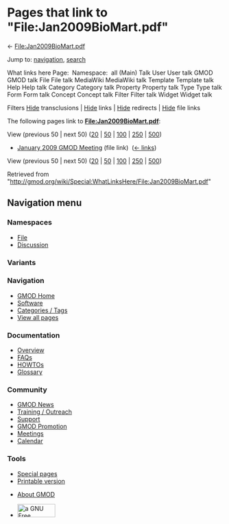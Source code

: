 <div id="mw-page-base" class="noprint">

</div>

<div id="mw-head-base" class="noprint">

</div>

<div id="content" class="mw-body" role="main">

<span id="top"></span>

<div id="mw-js-message" style="display:none;">

</div>



# <span dir="auto">Pages that link to "File:Jan2009BioMart.pdf"</span>

<div id="bodyContent">

<div id="contentSub">

←
[File:Jan2009BioMart.pdf](/wiki/File:Jan2009BioMart.pdf "File:Jan2009BioMart.pdf")

</div>

<div id="jump-to-nav" class="mw-jump">

Jump to: [navigation](#mw-navigation), [search](#p-search)

</div>

<div id="mw-content-text">

What links here Page:  Namespace:  all (Main) Talk User User talk GMOD
GMOD talk File File talk MediaWiki MediaWiki talk Template Template talk
Help Help talk Category Category talk Property Property talk Type Type
talk Form Form talk Concept Concept talk Filter Filter talk Widget
Widget talk

Filters
[Hide](/mediawiki/index.php?title=Special:WhatLinksHere/File:Jan2009BioMart.pdf&hidetrans=1 "Special:WhatLinksHere/File:Jan2009BioMart.pdf")
transclusions \|
[Hide](/mediawiki/index.php?title=Special:WhatLinksHere/File:Jan2009BioMart.pdf&hidelinks=1 "Special:WhatLinksHere/File:Jan2009BioMart.pdf")
links \|
[Hide](/mediawiki/index.php?title=Special:WhatLinksHere/File:Jan2009BioMart.pdf&hideredirs=1 "Special:WhatLinksHere/File:Jan2009BioMart.pdf")
redirects \|
[Hide](/mediawiki/index.php?title=Special:WhatLinksHere/File:Jan2009BioMart.pdf&hideimages=1 "Special:WhatLinksHere/File:Jan2009BioMart.pdf")
file links

The following pages link to
**[File:Jan2009BioMart.pdf](/wiki/File:Jan2009BioMart.pdf "File:Jan2009BioMart.pdf")**:

View (previous 50 \| next 50)
([20](/mediawiki/index.php?title=Special:WhatLinksHere/File:Jan2009BioMart.pdf&limit=20 "Special:WhatLinksHere/File:Jan2009BioMart.pdf")
\|
[50](/mediawiki/index.php?title=Special:WhatLinksHere/File:Jan2009BioMart.pdf&limit=50 "Special:WhatLinksHere/File:Jan2009BioMart.pdf")
\|
[100](/mediawiki/index.php?title=Special:WhatLinksHere/File:Jan2009BioMart.pdf&limit=100 "Special:WhatLinksHere/File:Jan2009BioMart.pdf")
\|
[250](/mediawiki/index.php?title=Special:WhatLinksHere/File:Jan2009BioMart.pdf&limit=250 "Special:WhatLinksHere/File:Jan2009BioMart.pdf")
\|
[500](/mediawiki/index.php?title=Special:WhatLinksHere/File:Jan2009BioMart.pdf&limit=500 "Special:WhatLinksHere/File:Jan2009BioMart.pdf"))

- [January 2009 GMOD
  Meeting](/wiki/January_2009_GMOD_Meeting "January 2009 GMOD Meeting")
  (file link) ‎ <span class="mw-whatlinkshere-tools">([←
  links](/mediawiki/index.php?title=Special:WhatLinksHere&target=January+2009+GMOD+Meeting "Special:WhatLinksHere"))</span>

View (previous 50 \| next 50)
([20](/mediawiki/index.php?title=Special:WhatLinksHere/File:Jan2009BioMart.pdf&limit=20 "Special:WhatLinksHere/File:Jan2009BioMart.pdf")
\|
[50](/mediawiki/index.php?title=Special:WhatLinksHere/File:Jan2009BioMart.pdf&limit=50 "Special:WhatLinksHere/File:Jan2009BioMart.pdf")
\|
[100](/mediawiki/index.php?title=Special:WhatLinksHere/File:Jan2009BioMart.pdf&limit=100 "Special:WhatLinksHere/File:Jan2009BioMart.pdf")
\|
[250](/mediawiki/index.php?title=Special:WhatLinksHere/File:Jan2009BioMart.pdf&limit=250 "Special:WhatLinksHere/File:Jan2009BioMart.pdf")
\|
[500](/mediawiki/index.php?title=Special:WhatLinksHere/File:Jan2009BioMart.pdf&limit=500 "Special:WhatLinksHere/File:Jan2009BioMart.pdf"))

</div>

<div class="printfooter">

Retrieved from
"<http://gmod.org/wiki/Special:WhatLinksHere/File:Jan2009BioMart.pdf>"

</div>

<div id="catlinks" class="catlinks catlinks-allhidden">

</div>

<div class="visualClear">

</div>

</div>

</div>

<div id="mw-navigation">

## Navigation menu

<div id="mw-head">



<div id="left-navigation">

<div id="p-namespaces" class="vectorTabs" role="navigation"
aria-labelledby="p-namespaces-label">

### Namespaces

- <span id="ca-nstab-image"><a href="/wiki/File:Jan2009BioMart.pdf" accesskey="c"
  title="View the file page [c]">File</a></span>
- <span id="ca-talk"><a
  href="/mediawiki/index.php?title=File_talk:Jan2009BioMart.pdf&amp;action=edit&amp;redlink=1"
  accesskey="t"
  title="Discussion about the content page [t]">Discussion</a></span>

</div>

<div id="p-variants" class="vectorMenu emptyPortlet" role="navigation"
aria-labelledby="p-variants-label">

### 

### Variants[](#)

<div class="menu">

</div>

</div>

</div>

<div id="right-navigation">





</div>



</div>

</div>

</div>

<div id="mw-panel">

<div id="p-logo" role="banner">

<a href="/wiki/Main_Page"
style="background-image: url(http://gmod.org/images/GMOD-cogs.png);"
title="Visit the main page"></a>

</div>

<div id="p-Navigation" class="portal" role="navigation"
aria-labelledby="p-Navigation-label">

### Navigation

<div class="body">

- <span id="n-GMOD-Home">[GMOD Home](/wiki/Main_Page)</span>
- <span id="n-Software">[Software](/wiki/GMOD_Components)</span>
- <span id="n-Categories-.2F-Tags">[Categories /
  Tags](/wiki/Categories)</span>
- <span id="n-View-all-pages">[View all
  pages](/wiki/Special:AllPages)</span>

</div>

</div>

<div id="p-Documentation" class="portal" role="navigation"
aria-labelledby="p-Documentation-label">

### Documentation

<div class="body">

- <span id="n-Overview">[Overview](/wiki/Overview)</span>
- <span id="n-FAQs">[FAQs](/wiki/Category:FAQ)</span>
- <span id="n-HOWTOs">[HOWTOs](/wiki/Category:HOWTO)</span>
- <span id="n-Glossary">[Glossary](/wiki/Glossary)</span>

</div>

</div>

<div id="p-Community" class="portal" role="navigation"
aria-labelledby="p-Community-label">

### Community

<div class="body">

- <span id="n-GMOD-News">[GMOD News](/wiki/GMOD_News)</span>
- <span id="n-Training-.2F-Outreach">[Training /
  Outreach](/wiki/Training_and_Outreach)</span>
- <span id="n-Support">[Support](/wiki/Support)</span>
- <span id="n-GMOD-Promotion">[GMOD
  Promotion](/wiki/GMOD_Promotion)</span>
- <span id="n-Meetings">[Meetings](/wiki/Meetings)</span>
- <span id="n-Calendar">[Calendar](/wiki/Calendar)</span>

</div>

</div>

<div id="p-tb" class="portal" role="navigation"
aria-labelledby="p-tb-label">

### Tools

<div class="body">

- <span id="t-specialpages"><a href="/wiki/Special:SpecialPages" accesskey="q"
  title="A list of all special pages [q]">Special pages</a></span>
- <span id="t-print"><a
  href="/mediawiki/index.php?title=Special:WhatLinksHere/File:Jan2009BioMart.pdf&amp;printable=yes"
  rel="alternate" accesskey="p"
  title="Printable version of this page [p]">Printable version</a></span>

</div>

</div>

</div>

</div>

<div id="footer" role="contentinfo">

- <span id="footer-places-about">[About
  GMOD](/wiki/GMOD:About "GMOD:About")</span>

<!-- -->

- <span id="footer-copyrightico">[<img src="http://www.gnu.org/graphics/gfdl-logo-small.png" width="88"
  height="31" alt="a GNU Free Documentation License" />](http://www.gnu.org/licenses/fdl-1.3.html)</span>




</div>
